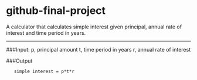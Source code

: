 # github-final-project

A calculator that calculates simple interest given principal, annual rate of interest and time period in years.

---

###Input:
   p, principal amount
   t, time period in years
   r, annual rate of interest
   
###Output

```
   simple interest = p*t*r
```
